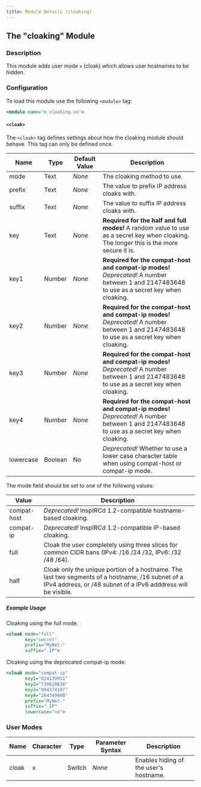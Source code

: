 ```yaml
---
title: Module Details (cloaking)
---
```


## The "cloaking" Module

### Description

This module adds user mode `x` (cloak) which allows user hostnames to be hidden.

### Configuration

To load this module use the following `<module>` tag:

```xml
<module name="m_cloaking.so">
```

#### `<cloak>`

The `<cloak>` tag defines settings about how the cloaking module should behave. This tag can only be defined once.

Name      | Type    | Default Value | Description
--------- | ------- | ------------- | -----------
mode      | Text    | *None*        | The cloaking method to use.
prefix    | Text    | *None*        | The value to prefix IP address cloaks with.
suffix    | Text    | *None*        | The value to suffix IP address cloaks with.
key       | Text    | *None*        | **Required for the half and full modes!** A random value to use as a secret key when cloaking. The longer this is the more secure it is.
key1      | Number  | *None*        | **Required for the compat-host and compat-ip modes!** *Deprecated!* A number between 1 and 2147483648 to use as a secret key when cloaking.
key2      | Number  | *None*        | **Required for the compat-host and compat-ip modes!** *Deprecated!* A number between 1 and 2147483648 to use as a secret key when cloaking.
key3      | Number  | *None*        | **Required for the compat-host and compat-ip modes!** *Deprecated!* A number between 1 and 2147483648 to use as a secret key when cloaking.
key4      | Number  | *None*        | **Required for the compat-host and compat-ip modes!** *Deprecated!* A number between 1 and 2147483648 to use as a secret key when cloaking.
lowercase | Boolean | No            | *Deprecated!* Whether to use a lower case character table when using compat-host or compat-ip mode.

The mode field should be set to one of the following values:

Value       | Description
----------- | -----------
compat-host | *Deprecated!* InspIRCd 1.2-compatible hostname-based cloaking.
compat-ip   | *Deprecated!* InspIRCd 1.2-compatible IP-based cloaking.
full        | Cloak the user completely using three slices for common CIDR bans (IPv4: /16 /24 /32, IPv6: /32 /48 /64).
half        | Cloak only the unique portion of a hostname. The last two segments of a hostname, /16 subnet of a IPv4 address, or /48 subnet of a IPv6 adddress will be visible.

##### Example Usage

Cloaking using the full mode:

```xml
<cloak mode="full"
       key="secret"
       prefix="MyNet-"
       suffix=".IP">
```

Cloaking using the deprecated compat-ip mode:

```xml
<cloak mode="compat-ip"
       key1="824139951"
       key2="738628638"
       key3="904374187"
       key4="164349800"
       prefix="MyNet-"
       suffix=".IP"
       lowercase="no">
```

### User Modes

Name  | Character | Type   | Parameter Syntax | Description
----- | --------- | ------ | ---------------- | -----------
cloak | x         | Switch | *None*           | Enables hiding of the user's hostname.
